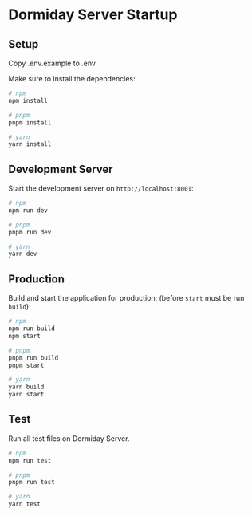 # Dormiday Server Startup

## Setup

Copy .env.example to .env

Make sure to install the dependencies:

```bash
# npm
npm install

# pnpm
pnpm install

# yarn
yarn install
```

## Development Server

Start the development server on `http://localhost:8001`:

```bash
# npm
npm run dev

# pnpm
pnpm run dev

# yarn
yarn dev
```

## Production

Build and start the application for production:
(before ``` start ``` must be run ``` build ```)



```bash
# npm
npm run build
npm start

# pnpm
pnpm run build
pnpm start

# yarn
yarn build
yarn start
```

## Test

Run all test files on Dormiday Server.


```bash
# npm
npm run test

# pnpm
pnpm run test

# yarn
yarn test
```